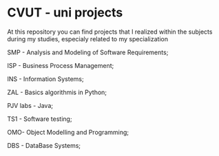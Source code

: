 # CVUT - uni projects

At this repository you can find projects that I realized within the subjects during my studies, especialy related to my specialization

SMP - Analysis and Modeling of Software Requirements;

ISP - Business Process Management;

INS - Information Systems;

ZAL - Basics algorithmis in Python;

PJV labs - Java;

TS1 - Software testing;

OMO- Object Modelling and Programming;

DBS - DataBase Systems;
